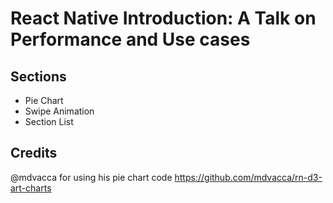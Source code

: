 # React Native Introduction: A Talk on Performance and Use cases

## Sections
- Pie Chart
- Swipe Animation
- Section List


## Credits
@mdvacca for using his pie chart code
https://github.com/mdvacca/rn-d3-art-charts